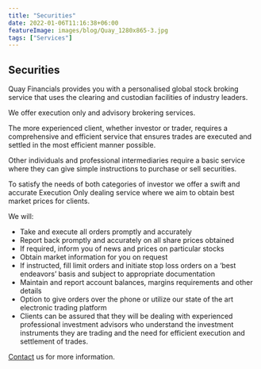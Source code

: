 ```yaml
---
title: "Securities"
date: 2022-01-06T11:16:38+06:00
featureImage: images/blog/Quay_1280x865-3.jpg
tags: ["Services"]
---
```


## Securities

Quay Financials provides you with a personalised global stock broking service that uses the clearing and custodian facilities of industry leaders.

We offer execution only and advisory brokering services.

The more experienced client, whether investor or trader, requires a comprehensive and efficient service that ensures trades are executed and settled in the most efficient manner possible.

Other individuals and professional intermediaries require a basic service where they can give simple instructions to purchase or sell securities.

To satisfy the needs of both categories of investor we offer a swift and accurate Execution Only dealing service where we aim to obtain best market prices for clients.

We will:

- Take and execute all orders promptly and accurately
- Report back promptly and accurately on all share prices obtained
- If required, inform you of news and prices on particular stocks
- Obtain market information for you on request
- If instructed, fill limit orders and initiate stop loss orders on a ‘best endeavors’ basis and subject to appropriate documentation
- Maintain and report account balances, margins requirements and other details
- Option to give orders over the phone or utilize our state of the art electronic trading platform
- Clients can be assured that they will be dealing with experienced professional investment advisors who understand the investment instruments they are trading and the need for efficient execution and settlement of trades.

[Contact](/contact) us for more information.
